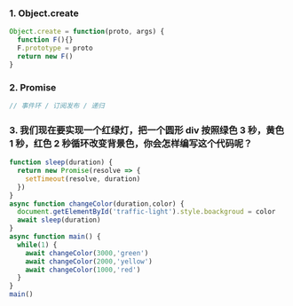 
### 1. Object.create
```ts
Object.create = function(proto, args) {
  function F(){}
  F.prototype = proto
  return new F()
}
```

### 2. Promise
```ts
// 事件环 / 订阅发布 / 递归

```

### 3. 我们现在要实现一个红绿灯，把一个圆形 div 按照绿色 3 秒，黄色 1 秒，红色 2 秒循环改变背景色，你会怎样编写这个代码呢？
```ts
function sleep(duration) {
  return new Promise(resolve => {
    setTimeout(resolve, duration)
  })
}
async function changeColor(duration,color) {
  document.getElementById('traffic-light').style.boackgroud = color
  await sleep(duration)
}
async function main() {
  while(1) {
    await changeColor(3000,'green')
    await changeColor(2000,'yellow')
    await changeColor(1000,'red')
  }
}
main()
```